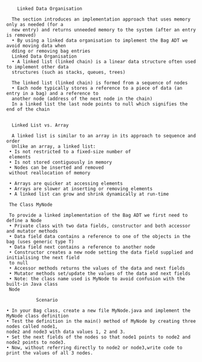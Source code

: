         Linked Data Organisation
        
      The section introduces an implementation approach that uses memory only as needed (for a
      new entry) and returns unneeded memory to the system (after an entry is removed)
      • By using a linked data organisation to implement the Bag ADT we avoid moving data when
      dding or removing bag entries
      Linked Data Organisation
      • A linked list (linked chain) is a linear data structure often used to implement other data
      structures (such as stacks, queues, trees)
      
      The linked list (linked chain) is formed from a sequence of nodes
      • Each node typically stores a reference to a piece of data (an entry in a bag) and a reference to
      another node (address of the next node in the chain)
      In a linked list the last node points to null which signifies the end of the chain
      
      
      Linked List vs. Array
      
      A linked list is similar to an array in its approach to sequence and order
      Unlike an array, a linked list:
     • Is not restricted to a fixed-size number of
     elements
     • Is not stored contiguously in memory
     • Nodes can be inserted and removed
     without reallocation of memory
     
     • Arrays are quicker at accessing elements
     • Arrays are slower at inserting or removing elements
     • A linked list can grow and shrink dynamically at run-time 
     
     The Class MyNode
     
     To provide a linked implementation of the Bag ADT we first need to define a Node
     • Private class with two data fields, constructor and both accessor and mutator methods
     • Data field data contains a reference to one of the objects in the bag (uses generic type T)
     • Data field next contains a reference to another node
     • Constructor creates a new node setting the data field supplied and initialising the next field
     to null
     • Accessor methods returns the values of the data and next fields
     • Mutator methods set/update the values of the data and next fields
     • Note: the class name used is MyNode to avoid confusion with the built-in Java class
     Node
     
               Scenario
               
    • In your Bag class, create a new file MyNode.java and implement the MyNode class definition
    • Test the definition in the main() method of MyNode by creating three nodes called node1,
    node2 and node3 with data values 1, 2 and 3.
    • Set the next fields of the nodes so that node1 points to node2 and node2 points to node3.
    • Now, without referring directly to node2 or node3,write code to print the values of all 3 nodes.           
               
